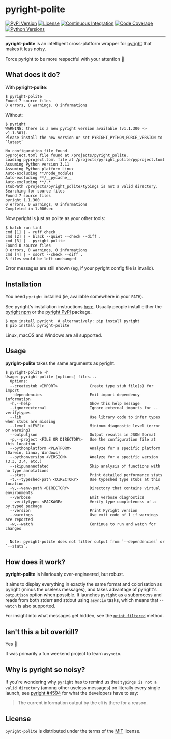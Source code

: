 # pyright-polite

[![PyPi Version][pypi-img]][pypi-url]
[![License][license-img]][license-url]
[![Continuous Integration][ci-img]][ci-url]
[![Code Coverage][coverage-img]][coverage-url]
[![Python Versions][python-img]][python-url]

[pypi-img]: https://img.shields.io/pypi/v/pyright-polite.svg
[pypi-url]: https://pypi.org/project/pyright-polite
[license-img]:  https://img.shields.io/github/license/jamielinux/pyright-polite.svg
[license-url]: https://github.com/jamielinux/pyright-polite/blob/main/LICENSE
[ci-img]: https://github.com/jamielinux/pyright-polite/actions/workflows/ci.yml/badge.svg
[ci-url]: https://github.com/jamielinux/pyright-polite/actions/workflows/ci.yml
[coverage-img]: https://img.shields.io/endpoint?url=https://gist.githubusercontent.com/jamielinux/ed2d4df7c2b137ac89778db60ef8894f/raw/pyright-polite.covbadge.json
[coverage-url]: https://github.com/jamielinux/pyright-polite/actions/workflows/ci.yml
[python-img]: https://img.shields.io/pypi/pyversions/pyright-polite.svg
[python-url]: https://pypi.org/project/pyright-polite

---

**pyright-polite** is an intelligent cross-platform wrapper for [pyright][0] that makes
it less noisy.

Force pyright to be more respectful with your attention :rotating_light:

[0]: https://github.com/microsoft/pyright

## What does it do?

With **pyright-polite**:

```console
$ pyright-polite
Found 7 source files
0 errors, 0 warnings, 0 informations
```

Without:

```console
$ pyright
WARNING: there is a new pyright version available (v1.1.300 -> v1.1.301).
Please install the new version or set PYRIGHT_PYTHON_FORCE_VERSION to `latest`

No configuration file found.
pyproject.toml file found at /projects/pyright_polite.
Loading pyproject.toml file at /projects/pyright_polite/pyproject.toml
Assuming Python version 3.11
Assuming Python platform Linux
Auto-excluding **/node_modules
Auto-excluding **/__pycache__
Auto-excluding **/.*
stubPath /projects/pyright_polite/typings is not a valid directory.
Searching for source files
Found 7 source files
pyright 1.1.300
0 errors, 0 warnings, 0 informations
Completed in 1.006sec
```

Now pyright is just as polite as your other tools:

```console
$ hatch run lint
cmd [1] | - ruff check .
cmd [2] | - black --quiet --check --diff .
cmd [3] | - pyright-polite
Found 8 source files
0 errors, 0 warnings, 0 informations
cmd [4] | - ssort --check --diff .
8 files would be left unchanged
```

Error messages are still shown (eg, if your pyright config file is invalid).

## Installation

You need `pyright` installed (ie, available somewhere in your `PATH`).

See pyright's installation instructions [here][installation]. Usually people install
either the [pyright npm][pkg_npm] or the [pyright PyPI][pkg_pypi] package.

```console
$ npm install pyright  # alternatively: pip install pyright
$ pip install pyright-polite
```

Linux, macOS and Windows are all supported.

[pkg_pypi]: https://pypi.org/project/pyright/
[pkg_npm]: https://www.npmjs.com/package/pyright
[installation]: https://microsoft.github.io/pyright/#/installation

## Usage

**pyright-polite** takes the same arguments as pyright.

```console
$ pyright-polite -h
Usage: pyright-polite [options] files...
  Options:
  --createstub <IMPORT>              Create type stub file(s) for import
  --dependencies                     Emit import dependency information
  -h,--help                          Show this help message
  --ignoreexternal                   Ignore external imports for --verifytypes
  --lib                              Use library code to infer types when stubs are missing
  --level <LEVEL>                    Minimum diagnostic level (error or warning)
  --outputjson                       Output results in JSON format
  -p,--project <FILE OR DIRECTORY>   Use the configuration file at this location
  --pythonplatform <PLATFORM>        Analyze for a specific platform (Darwin, Linux, Windows)
  --pythonversion <VERSION>          Analyze for a specific version (3.3, 3.4, etc.)
  --skipunannotated                  Skip analysis of functions with no type annotations
  --stats                            Print detailed performance stats
  -t,--typeshed-path <DIRECTORY>     Use typeshed type stubs at this location
  -v,--venv-path <DIRECTORY>         Directory that contains virtual environments
  --verbose                          Emit verbose diagnostics
  --verifytypes <PACKAGE>            Verify type completeness of a py.typed package
  --version                          Print Pyright version
  --warnings                         Use exit code of 1 if warnings are reported
  -w,--watch                         Continue to run and watch for changes


  Note: pyright-polite does not filter output from `--dependencies` or `--stats`.

```

## How does it work?

**pyright-polite** is hilariously over-engineered, but robust.

It aims to display everything in exactly the same format and colorisation as pyright
(minus the useless messages), and takes advantage of pyright's `--outputjson` option
when possible. It launches `pyright` as a subprocess and reads from both stderr and
stdout using `asyncio` tasks, which means that `--watch` is also supported.

For insight into what messages get hidden, see the [`print_filtered`][print_filtered]
method.

[print_filtered]: https://github.com/jamielinux/pyright-polite/blob/main/src/pyright_polite/pyright.py#L183-L233

## Isn't this a bit overkill?

Yes :rofl:

It was primarily a fun weekend project to learn `asyncio`.

## Why is pyright so noisy?

If you're wondering why `pyright` has to remind us that `typings is not a valid
directory` (among other useless messages) on literally every single launch, see
[pyright #4594][issue4594] for what the developers have to say:

> The current information output by the cli is there for a reason.

[issue4594]: https://github.com/microsoft/pyright/issues/4594

## License

`pyright-polite` is distributed under the terms of the [MIT][license] license.

[license]: https://spdx.org/licenses/MIT.html
